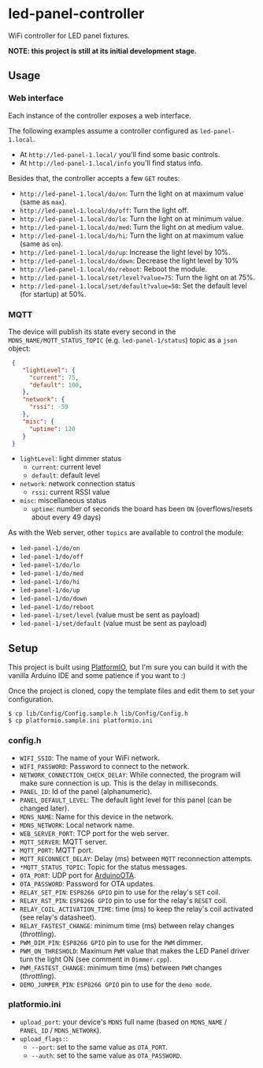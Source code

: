 # led-panel-controller

WiFi controller for LED panel fixtures.

**NOTE: this project is still at its initial development stage.**

## Usage

### Web interface

Each instance of the controller exposes a web interface.

The following examples assume a controller configured as `led-panel-1.local`.

* At `http://led-panel-1.local/` you'll find some basic controls.
* At `http://led-panel-1.local/info` you'll find status info.

Besides that, the controller accepts a few `GET` routes:
* `http://led-panel-1.local/do/on`: Turn the light on at maximum value (same as `max`).
* `http://led-panel-1.local/do/off`: Turn the light off.
* `http://led-panel-1.local/do/lo`: Turn the light on at minimum value.
* `http://led-panel-1.local/do/med`: Turn the light on at medium value.
* `http://led-panel-1.local/do/hi`: Turn the light on at maximum value (same as `on`).
* `http://led-panel-1.local/do/up`: Increase the light level by 10%.
* `http://led-panel-1.local/do/down`: Decrease the light level by 10%
* `http://led-panel-1.local/do/reboot`: Reboot the module.
* `http://led-panel-1.local/set/level?value=75`: Turn the light on at 75%.
* `http://led-panel-1.local/set/default?value=50`: Set the default level (for startup) at 50%.

### MQTT

The device will publish its state every second in the `MDNS_NAME/MQTT_STATUS_TOPIC` (e.g. `led-panel-1/status`) topic as a `json` object:
```json
 {
    "lightLevel": {
      "current": 75,
      "default": 100,
    },
    "network": {
      "rssi": -59
    },
    "misc": {
      "uptime": 120
    }
 }
```
* `lightLevel`: light dimmer status
  * `current`: current level
  * `default`: default level
* `network`: network connection status
  * `rssi`: current RSSI value
* `misc`: miscellaneous status
  * `uptime`: number of seconds the board has been `ON` (overflows/resets about every 49 days)

As with the Web server, other `topics` are available to control the module:
* `led-panel-1/do/on`
* `led-panel-1/do/off`
* `led-panel-1/do/lo`
* `led-panel-1/do/med`
* `led-panel-1/do/hi`
* `led-panel-1/do/up`
* `led-panel-1/do/down`
* `led-panel-1/do/reboot`
* `led-panel-1/set/level` (value must be sent as payload)
* `led-panel-1/set/default` (value must be sent as payload)

## Setup

This project is built using [PlatformIO](https://platformio.org/), but I'm sure you can build it with the vanilla Arduino IDE and some patience if you want to :)

Once the project is cloned, copy the template files and edit them to set your configuration.

```
$ cp lib/Config/Config.sample.h lib/Config/Config.h
$ cp platformio.sample.ini platformio.ini
```

### config.h
* `WIFI_SSID`: The name of your WiFi network.
* `WIFI_PASSWORD`: Password to connect to the network.
* `NETWORK_CONNECTION_CHECK_DELAY`: While connected, the program will make sure connection is up. This is the delay in milliseconds.
* `PANEL_ID`: Id of the panel (alphanumeric).
* `PANEL_DEFAULT_LEVEL`: The default light level for this panel (can be changed later).
* `MDNS_NAME`: Name for this device in the network.
* `MDNS_NETWORK`: Local network name.
* `WEB_SERVER_PORT`: TCP port for the web server.
* `MQTT_SERVER`: MQTT server.
* `MQTT_PORT`: MQTT port.
* `MQTT_RECONNECT_DELAY`: Delay (ms) between `MQTT` reconnection attempts.
* `*MQTT_STATUS_TOPIC`: Topic for the status messages.
* `OTA_PORT`: UDP port for [ArduinoOTA](https://www.arduino.cc/reference/en/libraries/arduinoota/).
* `OTA_PASSWORD`: Password for OTA updates.
* `RELAY_SET_PIN`: `ESP8266 GPIO` pin to use for the relay's `SET` coil.
* `RELAY_RST_PIN`: `ESP8266 GPIO` pin to use for the relay's `RESET` coil.
* `RELAY_COIL_ACTIVATION_TIME`: time (ms) to keep the relay's coil activated (see relay's datasheet).
* `RELAY_FASTEST_CHANGE`: minimum time (ms) between relay changes (_throttling_).
* `PWM_DIM_PIN`: `ESP8266 GPIO` pin to use for the `PWM` dimmer.
* `PWM_ON_THRESHOLD`: Maximum `PWM` value that makes the LED Panel driver turn the light ON (see comment in `Dimmer.cpp`).
* `PWM_FASTEST_CHANGE`: minimum time (ms) between `PWM` changes (_throttling_).
* `DEMO_JUMPER_PIN`: `ESP8266 GPIO` pin to use for the `demo mode`.


### platformio.ini
* `upload_port`: your device's `MDNS` full name (based on `MDNS_NAME` / `PANEL_ID` / `MDNS_NETWORK`).
* `upload_flags:`:
  * `--port`: set to the same value as `OTA_PORT`.
  * `--auth`: set to the same value as `OTA_PASSWORD`.
